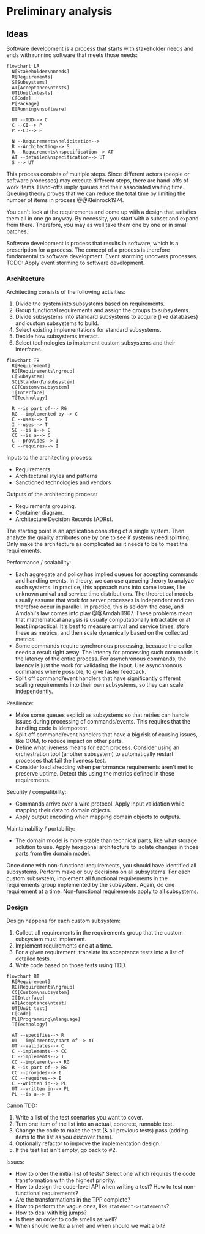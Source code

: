 # Preliminary analysis


## Ideas

Software development is a process that starts with stakeholder needs and ends with running software that meets those
needs:

```mermaid
flowchart LR
  N[Stakeholder\nneeds]
  R[Requirements]
  S[Subsystems]
  AT[Acceptance\ntests]
  UT[Unit\ntests]
  C[Code]
  P[Package]
  E[Running\nsoftware]

  UT --TDD--> C
  C --CI--> P
  P --CD--> E

  N --Requirements\nelicitation-->
  R --Architecting--> S
  R --Requirements\nspecification--> AT
  AT --detailed\nspecification--> UT
  S --> UT
```

This process consists of multiple steps.
Since different actors (people or software processes) may execute different steps, there are hand-offs of work items.
Hand-offs imply queues and their associated waiting time.
Queuing theory proves that we can reduce the total time by limiting the number of items in process @@Kleinrock1974.

You can't look at the requirements and come up with a design that satisfies them all in one go anyway.
By necessity, you start with a subset and expand from there.
Therefore, you may as well take them one by one or in small batches.

Software development is process that results in software, which is a prescription for a process.
The concept of a process is therefore fundamental to software development.
Event storming uncovers processes.
TODO: Apply event storming to software development.


### Architecture

Architecting consists of the following activities:

1. Divide the system into subsystems based on requirements.
2. Group functional requirements and assign the groups to subsystems.
3. Divide subsystems into standard subsystems to acquire (like databases) and custom subsystems to build.
4. Select existing implementations for standard subsystems.
5. Decide how subsystems interact.
6. Select technologies to implement custom subsystems and their interfaces.

```mermaid
flowchart TB
  R[Requirement]
  RG[Requirements\ngroup]
  C[Subsystem]
  SC[Standard\nsubsystem]
  CC[Custom\nsubsystem]
  I[Interface]
  T[Technology]

  R --is part of--> RG
  RG --implemented by--> C
  C --uses--> T
  I --uses--> T
  SC --is a--> C
  CC --is a--> C
  C --provides--> I
  C --requires--> I
```

Inputs to the architecting process:

- Requirements
- Architectural styles and patterns
- Sanctioned technologies and vendors

Outputs of the architecting process:

- Requirements grouping.
- Container diagram.
- Architecture Decision Records (ADRs).

The starting point is an application consisting of a single system.
Then analyze the quality attributes one by one to see if systems need splitting.
Only make the architecture as complicated as it needs to be to meet the requirements.

Performance / scalability:

- Each aggregate and policy has implied queues for accepting commands and handling events.
  In theory, we can use queueing theory to analyze such systems.
  In practice, this approach runs into some issues, like unknown arrival and service time distributions.
  The theoretical models usually assume that work for server processes is independent and can therefore occur in
  parallel.
  In practice, this is seldom the case, and Amdahl's law comes into play @@Amdahl1967.
  These problems mean that mathematical analysis is usually computationally intractable or at least impractical.
  It's best to measure arrival and service times, store these as metrics, and then scale dynamically based on the
  collected metrics.
- Some commands require synchronous processing, because the caller needs a result right away.
  The latency for processing such commands is the latency of the entire process.
  For asynchronous commands, the latency is just the work for validating the input.
  Use asynchronous commands where possible, to give faster feedback.
- Split off command/event handlers that have significantly different scaling requirements into their own subsystems, so
  they can scale independently.

Resilience:

- Make some queues explicit as subsystems so that retries can handle issues during processing of commands/events.
  This requires that the handling code is idempotent.
- Split off command/event handlers that have a big risk of causing issues, like OOM, to reduce impact on other parts.
- Define what liveness means for each process.
  Consider using an orchestration tool (another subsystem) to automatically restart processes that fail the liveness
  test.
- Consider load shedding when performance requirements aren't met to preserve uptime.
  Detect this using the metrics defined in these requirements.

Security / compatibility:

- Commands arrive over a wire protocol.
  Apply input validation while mapping their data to domain objects.
- Apply output encoding when mapping domain objects to outputs.

Maintainability / portability:

- The domain model is more stable than technical parts, like what storage solution to use.
  Apply hexagonal architecture to isolate changes in those parts from the domain model.

Once done with non-functional requirements, you should have identified all subsystems.
Perform make or buy decisions on all subsystems.
For each custom subsystem, implement all functional requirements in the requirements group implemented by the subsystem.
Again, do one requirement at a time.
Non-functional requirements apply to all subsystems.


### Design

Design happens for each custom subsystem:

1. Collect all requirements in the requirements group that the custom subsystem must implement.
2. Implement requirements one at a time.
3. For a given requirement, translate its acceptance tests into a list of detailed tests.
4. Write code based on those tests using TDD.

```mermaid
flowchart BT
  R[Requirement]
  RG[Requirements\ngroup]
  CC[Custom\nsubsystem]
  I[Interface]
  AT[Acceptance\ntest]
  UT[Unit test]
  C[Code]
  PL[Programming\nlanguage]
  T[Technology]

  AT --specifies--> R
  UT --implements\npart of--> AT
  UT --validates--> C
  C --implements--> CC
  C --implements--> I
  CC --implements--> RG
  R --is part of--> RG
  CC --provides--> I
  CC --requires--> I
  C --written in--> PL
  UT --written in--> PL
  PL --is a--> T
```


Canon TDD:

1. Write a list of the test scenarios you want to cover.
2. Turn one item of the list into an actual, concrete, runnable test.
3. Change the code to make the test (& all previous tests) pass (adding items to the list as you discover them).
4. Optionally refactor to improve the implementation design.
5. If the test list isn't empty, go back to #2.

Issues:

- How to order the initial list of tests? Select one which requires the code transformation with the highest priority.
- How to design the code-level API when writing a test? How to test non-functional requirements?
- Are the transformations in the TPP complete?
- How to perform the vague ones, like `statement->statements`?
- How to deal with big jumps?
- Is there an order to code smells as well?
- When should we fix a smell and when should we wait a bit?

